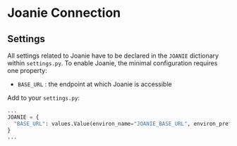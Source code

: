 # Joanie Connection

## Settings

All settings related to Joanie have to be declared in the `JOANIE` dictionary
within `settings.py`.
To enable Joanie, the minimal configuration requires one property:

- `BASE_URL` : the endpoint at which Joanie is accessible

Add to your `settings.py`:

```python
...
JOANIE = {
  "BASE_URL": values.Value(environ_name="JOANIE_BASE_URL", environ_prefix=None)
}
...
```

